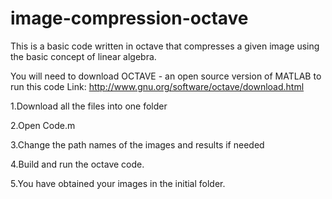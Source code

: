 # image-compression-octave
This is a basic code written in octave that compresses a given image using the basic concept of linear algebra.

You will need to download OCTAVE - an open source version of MATLAB to run this code
Link: http://www.gnu.org/software/octave/download.html

  1.Download all the files into one folder
  
  2.Open Code.m
  
  3.Change the path names of the images and results if needed

  4.Build and run the octave code.

  5.You have obtained your images in the initial folder.
